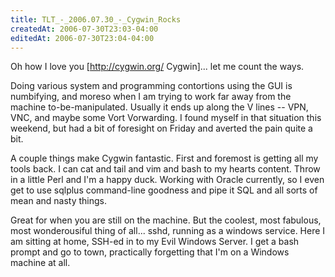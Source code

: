 ```yaml
---
title: TLT_-_2006.07.30_-_Cygwin_Rocks
createdAt: 2006-07-30T23:03-04:00
editedAt: 2006-07-30T23:04-04:00
---
```


Oh how I love you [http://cygwin.org/ Cygwin]... let me count the ways.

Doing various system and programming contortions using the GUI is numbifying, and moreso when I am trying to work far away from the machine to-be-manipulated. Usually it ends up along the V lines -- VPN, VNC, and maybe some Vort Vorwarding. I found myself in that situation this weekend, but had a bit of foresight on Friday and averted the pain quite a bit.

A couple things make Cygwin fantastic. First and foremost is getting all my tools back. I can cat and tail and vim and bash to my hearts content. Throw in a little Perl and I'm a happy duck. Working with Oracle currently, so I even get to use sqlplus command-line goodness and pipe it SQL and all sorts of mean and nasty things.

Great for when you are still on the machine. But the coolest, most fabulous, most wonderousiful thing of all... sshd, running as a windows service. Here I am sitting at home, SSH-ed in to my Evil Windows Server. I get a bash prompt and go to town, practically forgetting that I'm on a Windows machine at all.

